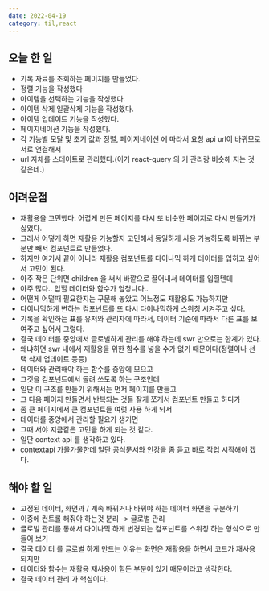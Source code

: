 ```yaml
---
date: 2022-04-19
category: til,react
---
```


## 오늘 한 일

- 기록 자료를 조회하는 페이지를 만들었다.
- 정렬 기능을 작성했다
- 아이템을 선택하는 기능을 작성했다.
- 아이템 삭제 일괄삭제 기능을 작성했다.
- 아이템 업데이트 기능을 작성했다.
- 페이지네이션 기능을 작성했다.
- 각 기능별 모달 및 초기 값과 정렬, 페이지네이션 에 따라서 요청 api url이 바뀌므로 서로 연결해서
- url 자체를 스테이트로 관리했다.(이거 react-query 의 키 관리랑 비슷해 지는 것 같은데.)

## 어려운점

- 재활용을 고민했다. 어렵게 만든 페이지를 다시 또 비슷한 페이지로 다시 만들기가 싫었다.
- 그래서 어떻게 하면 재활용 가능할지 고민해서 동일하게 사용 가능하도록 바뀌는 부분만 빼서 컴포넌트로 만들었다.
- 하지만 여기서 끝이 아니라 재활용 컴포넌트를 다이나믹 하게 데이터를 입히고 싶어서 고민이 된다.
- 아주 작은 단위면 children 을 써서 바깥으로 끌어내서 데이터를 입힐텐데
- 아주 많다.. 입힐 데이터와 함수가 엄청나다..
- 어떤게 어떨때 필요한지는 구문해 놓았고 어느정도 재활용도 가능하지만
- 다이나믹하게 변하는 컴포넌트를 또 다시 다이나믹하게 스위칭 시켜주고 싶다.
- 기록을 확인하는 표를 유저와 관리자에 따라서, 데이터 기준에 따라서 다른 표를 보여주고 싶어서 그렇다.
- 결국 데이터를 중앙에서 글로벌하게 관리를 해야 하는데 swr 만으로는 한계가 있다.
- 왜냐하면 swr 내에서 재활용을 위한 함수를 넣을 수가 없기 때문이다(정렬이나 선택 삭제 업데이트 등등)
- 데이터와 관리해야 하는 함수를 중앙에 모으고
- 그것을 컴포넌트에서 돌려 쓰도록 하는 구조인데
- 일단 이 구조를 만들기 위해서는 먼저 페이지를 만들고
- 그 다음 페이지 만들면서 반복되는 것들 잘게 쪼개서 컴포넌트 만들고 하다가
- 좀 큰 페이지에서 큰 컴포넌트들 여럿 사용 하게 되서
- 데이터를 중앙에서 관리할 필요가 생기면
- 그때 서야 지금같은 고민을 하게 되는 것 같다.
- 일단 context api 를 생각하고 있다.
- contextapi 가물가물한데 일단 공식문서와 인강을 좀 듣고 바로 작업 시작해야 겠다.

## 해야 할 일

- 고정된 데이터, 화면과 / 계속 바뀌거나 바꿔야 하는 데이터 화면을 구분하기
- 이중에 컨트롤 해줘야 하는것 분리 -> 글로벌 관리
- 글로벌 관리를 통해서 다이나믹 하게 변경되는 컴포넌트를 스위칭 하는 형식으로 만들어 보기
- 결국 데이터 를 글로벌 하게 만드는 이유는 화면은 재활용을 하면서 코드가 재사용 되지만
- 데이터와 함수는 재활용 재사용이 힘든 부분이 있기 때문이라고 생각한다.
- 결국 데이터 관리 가 핵심이다.

